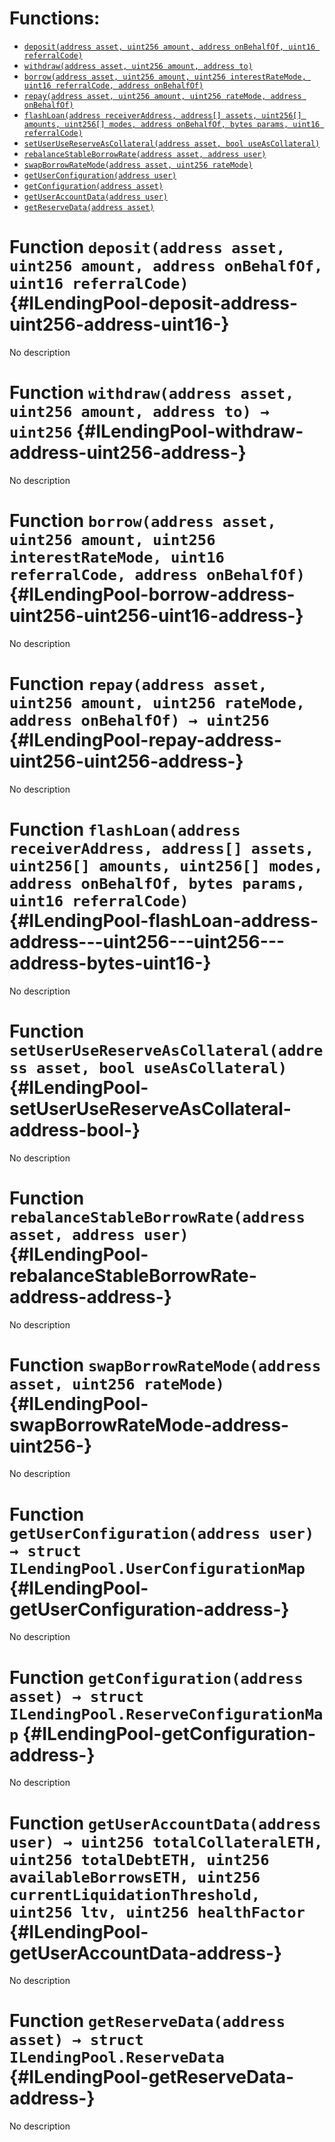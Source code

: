 

# Functions:
- [`deposit(address asset, uint256 amount, address onBehalfOf, uint16 referralCode)`](#ILendingPool-deposit-address-uint256-address-uint16-)
- [`withdraw(address asset, uint256 amount, address to)`](#ILendingPool-withdraw-address-uint256-address-)
- [`borrow(address asset, uint256 amount, uint256 interestRateMode, uint16 referralCode, address onBehalfOf)`](#ILendingPool-borrow-address-uint256-uint256-uint16-address-)
- [`repay(address asset, uint256 amount, uint256 rateMode, address onBehalfOf)`](#ILendingPool-repay-address-uint256-uint256-address-)
- [`flashLoan(address receiverAddress, address[] assets, uint256[] amounts, uint256[] modes, address onBehalfOf, bytes params, uint16 referralCode)`](#ILendingPool-flashLoan-address-address---uint256---uint256---address-bytes-uint16-)
- [`setUserUseReserveAsCollateral(address asset, bool useAsCollateral)`](#ILendingPool-setUserUseReserveAsCollateral-address-bool-)
- [`rebalanceStableBorrowRate(address asset, address user)`](#ILendingPool-rebalanceStableBorrowRate-address-address-)
- [`swapBorrowRateMode(address asset, uint256 rateMode)`](#ILendingPool-swapBorrowRateMode-address-uint256-)
- [`getUserConfiguration(address user)`](#ILendingPool-getUserConfiguration-address-)
- [`getConfiguration(address asset)`](#ILendingPool-getConfiguration-address-)
- [`getUserAccountData(address user)`](#ILendingPool-getUserAccountData-address-)
- [`getReserveData(address asset)`](#ILendingPool-getReserveData-address-)



# Function `deposit(address asset, uint256 amount, address onBehalfOf, uint16 referralCode)` {#ILendingPool-deposit-address-uint256-address-uint16-}
No description




# Function `withdraw(address asset, uint256 amount, address to) → uint256` {#ILendingPool-withdraw-address-uint256-address-}
No description




# Function `borrow(address asset, uint256 amount, uint256 interestRateMode, uint16 referralCode, address onBehalfOf)` {#ILendingPool-borrow-address-uint256-uint256-uint16-address-}
No description




# Function `repay(address asset, uint256 amount, uint256 rateMode, address onBehalfOf) → uint256` {#ILendingPool-repay-address-uint256-uint256-address-}
No description




# Function `flashLoan(address receiverAddress, address[] assets, uint256[] amounts, uint256[] modes, address onBehalfOf, bytes params, uint16 referralCode)` {#ILendingPool-flashLoan-address-address---uint256---uint256---address-bytes-uint16-}
No description




# Function `setUserUseReserveAsCollateral(address asset, bool useAsCollateral)` {#ILendingPool-setUserUseReserveAsCollateral-address-bool-}
No description




# Function `rebalanceStableBorrowRate(address asset, address user)` {#ILendingPool-rebalanceStableBorrowRate-address-address-}
No description




# Function `swapBorrowRateMode(address asset, uint256 rateMode)` {#ILendingPool-swapBorrowRateMode-address-uint256-}
No description




# Function `getUserConfiguration(address user) → struct ILendingPool.UserConfigurationMap` {#ILendingPool-getUserConfiguration-address-}
No description




# Function `getConfiguration(address asset) → struct ILendingPool.ReserveConfigurationMap` {#ILendingPool-getConfiguration-address-}
No description




# Function `getUserAccountData(address user) → uint256 totalCollateralETH, uint256 totalDebtETH, uint256 availableBorrowsETH, uint256 currentLiquidationThreshold, uint256 ltv, uint256 healthFactor` {#ILendingPool-getUserAccountData-address-}
No description




# Function `getReserveData(address asset) → struct ILendingPool.ReserveData` {#ILendingPool-getReserveData-address-}
No description




